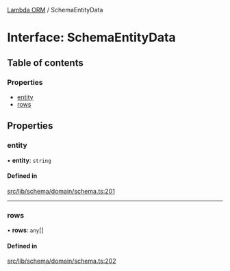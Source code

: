 [Lambda ORM](../README.md) / SchemaEntityData

# Interface: SchemaEntityData

## Table of contents

### Properties

- [entity](SchemaEntityData.md#entity)
- [rows](SchemaEntityData.md#rows)

## Properties

### entity

• **entity**: `string`

#### Defined in

[src/lib/schema/domain/schema.ts:201](https://github.com/lambda-orm/lambdaorm-base/blob/caa3f8e/src/lib/schema/domain/schema.ts#L201)

___

### rows

• **rows**: `any`[]

#### Defined in

[src/lib/schema/domain/schema.ts:202](https://github.com/lambda-orm/lambdaorm-base/blob/caa3f8e/src/lib/schema/domain/schema.ts#L202)
